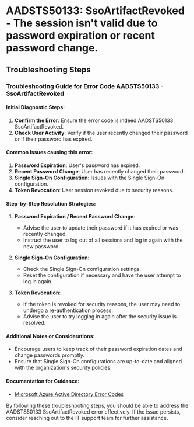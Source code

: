 # AADSTS50133: SsoArtifactRevoked - The session isn't valid due to password expiration or recent password change.


## Troubleshooting Steps
### Troubleshooting Guide for Error Code AADSTS50133 - SsoArtifactRevoked

#### Initial Diagnostic Steps:
1. **Confirm the Error**: Ensure the error code is indeed AADSTS50133 SsoArtifactRevoked.
2. **Check User Activity**: Verify if the user recently changed their password or if their password has expired.

#### Common Issues causing this error:
1. **Password Expiration**: User's password has expired.
2. **Recent Password Change**: User has recently changed their password.
3. **Single Sign-On Configuration**: Issues with the Single Sign-On configuration.
4. **Token Revocation**: User session revoked due to security reasons.

#### Step-by-Step Resolution Strategies:

1. **Password Expiration / Recent Password Change**:
    - Advise the user to update their password if it has expired or was recently changed.
    - Instruct the user to log out of all sessions and log in again with the new password.

2. **Single Sign-On Configuration**:
    - Check the Single Sign-On configuration settings.
    - Reset the configuration if necessary and have the user attempt to log in again.

3. **Token Revocation**:
    - If the token is revoked for security reasons, the user may need to undergo a re-authentication process.
    - Advise the user to try logging in again after the security issue is resolved.

#### Additional Notes or Considerations:
- Encourage users to keep track of their password expiration dates and change passwords promptly.
- Ensure that Single Sign-On configurations are up-to-date and aligned with the organization's security policies.

#### Documentation for Guidance:
- [Microsoft Azure Active Directory Error Codes](https://docs.microsoft.com/en-us/azure/active-directory/fundamentals/active-directory-error-codes)

By following these troubleshooting steps, you should be able to address the AADSTS50133 SsoArtifactRevoked error effectively. If the issue persists, consider reaching out to the IT support team for further assistance.